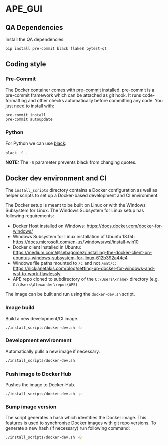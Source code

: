 # APE_GUI

## QA Dependencies

Install the QA dependencies:

```bash
pip install pre-commit black flake8 pytest-qt
```

## Coding style

### Pre-Commit
The Docker container comes with [pre-commit](https://pre-commit.com/) installed.
pre-commit is a pre-commit framework which can be attached as git hook. It
runs code-formatting and other checks automatically before committing any code.
You just need to install with:

```bash
pre-commit install
pre-commit autoupdate
```

### Python

For Python we can use [black](https://github.com/ambv/black):

```bash
black -S .
```

**NOTE:** The `-S` parameter prevents black from changing quotes.

## Docker dev environment and CI

The `install_scripts` directory contains a Docker configuration as well as helper
scripts to set up a Docker-based development and CI environment.

The Docker setup is meant to be built on Linux or with the Windows Subsystem for Linux.
The Windows Subsystem for Linux setup has following requirements:

* Docker Host installed on Windows: <https://docs.docker.com/docker-for-windows/>
* Windows Subsystem for Linux installation of Ubuntu 18.04: <https://docs.microsoft.com/en-us/windows/wsl/install-win10>
* Docker client installed in Ubuntu: <https://medium.com/@sebagomez/installing-the-docker-client-on-ubuntus-windows-subsystem-for-linux-612b392a44c4>
* Windows file paths mounted to `/c` and not `/mnt/c`: <https://nickjanetakis.com/blog/setting-up-docker-for-windows-and-wsl-to-work-flawlessly>
* APE repo cloned to subdirectory of the `C:\Users\<name>` directory (e.g. `C:\Users\Alexander\repos\APE`)

The image can be built and run using the `docker-dev.sh` script.

### Image build

Build a new development/CI image.

```bash
./install_scripts/docker-dev.sh -b
```

### Development environment

Automatically pulls a new image if necessary.

```bash
./install_scripts/docker-dev.sh
```

### Push image to Docker Hub

Pushes the image to Docker-Hub.

```bash
./install_scripts/docker-dev.sh -p
```

### Bump image version

The script generates a hash which identifies the Docker image. This features is used to synchronise Docker images
with git repo versions. To generate a new hash (if necessary) run following command:

```bash
./install_scripts/docker-dev.sh -B
```
